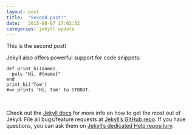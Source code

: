 ```yaml
---
layout: post
title:  "Second post!"
date:   2015-08-07 17:02:52
categories: jekyll update
---
```

This is the second post!

Jekyll also offers powerful support for code snippets:

```
def print_hi(name)
  puts "Hi, #{name}"
end
print_hi('Tom')
#=> prints 'Hi, Tom' to STDOUT.
```
<br>
<script src="https://gist.github.com/amsantac/2edfa9e582805178e4a9.js"></script>

Check out the [Jekyll docs][jekyll] for more info on how to get the most out of Jekyll. File all bugs/feature requests at [Jekyll’s GitHub repo][jekyll-gh]. If you have questions, you can ask them on [Jekyll’s dedicated Help repository][jekyll-help].

[jekyll]:      http://jekyllrb.com
[jekyll-gh]:   https://github.com/jekyll/jekyll
[jekyll-help]: https://github.com/jekyll/jekyll-help
